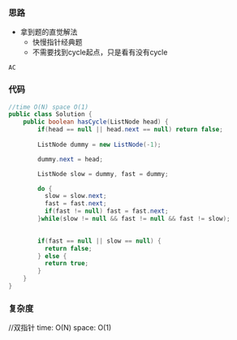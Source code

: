 ### 思路

- 拿到题的直觉解法
    - 快慢指针经典题
    - 不需要找到cycle起点，只是看有没有cycle

`AC`


### 代码
```java
//time O(N) space O(1)
public class Solution {
    public boolean hasCycle(ListNode head) {
        if(head == null || head.next == null) return false;
    
        ListNode dummy = new ListNode(-1);

        dummy.next = head;

        ListNode slow = dummy, fast = dummy;

        do {
          slow = slow.next;
          fast = fast.next;
          if(fast != null) fast = fast.next;
        }while(slow != null && fast != null && fast != slow);
        

        if(fast == null || slow == null) {
          return false;
        } else {
          return true;
        }
    }
}
```

### 复杂度

//双指针
time: O(N)
space: O(1)